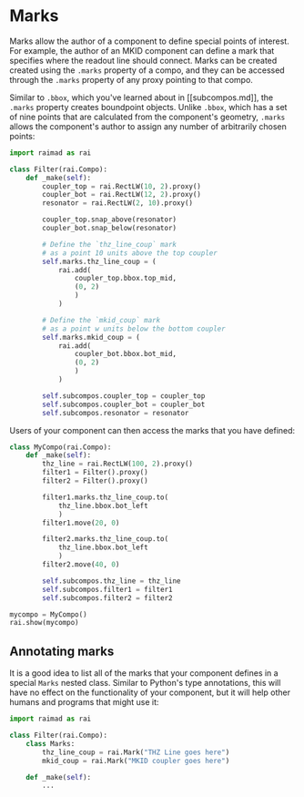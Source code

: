 # Marks

Marks allow the author of a component to
define special points of interest.
For example, the author of an MKID component
can define a mark that specifies where the readout line should
connect.
Marks can be created created using the `.marks` property
of a compo,
and they can be accessed through the `.marks` property of
any proxy pointing to that compo.

Similar to `.bbox`,
which you've learned about in
[[subcompos.md]],
the `.marks` property creates boundpoint objects.
Unlike `.bbox`,
which has a set of nine points that are calculated from
the component's geometry,
`.marks` allows the component's author to assign
any number of arbitrarily chosen points:

```python exec hide-output
import raimad as rai

class Filter(rai.Compo):
    def _make(self):
        coupler_top = rai.RectLW(10, 2).proxy()
        coupler_bot = rai.RectLW(12, 2).proxy()
        resonator = rai.RectLW(2, 10).proxy()

        coupler_top.snap_above(resonator)
        coupler_bot.snap_below(resonator)

        # Define the `thz_line_coup` mark
        # as a point 10 units above the top coupler
        self.marks.thz_line_coup = (
            rai.add(
                coupler_top.bbox.top_mid,
                (0, 2)
                )
            )

        # Define the `mkid_coup` mark
        # as a point w units below the bottom coupler
        self.marks.mkid_coup = (
            rai.add(
                coupler_bot.bbox.bot_mid,
                (0, 2)
                )
            )

        self.subcompos.coupler_top = coupler_top
        self.subcompos.coupler_bot = coupler_bot
        self.subcompos.resonator = resonator
```

Users of your component can then access the marks that
you have defined:

```python exec
class MyCompo(rai.Compo):
    def _make(self):
        thz_line = rai.RectLW(100, 2).proxy()
        filter1 = Filter().proxy()
        filter2 = Filter().proxy()

        filter1.marks.thz_line_coup.to(
            thz_line.bbox.bot_left
            )
        filter1.move(20, 0)

        filter2.marks.thz_line_coup.to(
            thz_line.bbox.bot_left
            )
        filter2.move(40, 0)

        self.subcompos.thz_line = thz_line
        self.subcompos.filter1 = filter1
        self.subcompos.filter2 = filter2

mycompo = MyCompo()
rai.show(mycompo)
```

## Annotating marks

It is a good idea to list all of the marks that your
component defines in a special `Marks`
nested class.
Similar to Python's type annotations,
this will have no effect on the functionality of
your component,
but it will help other humans and programs
that might use it:

```python exec hide-output
import raimad as rai

class Filter(rai.Compo):
    class Marks:
        thz_line_coup = rai.Mark("THZ Line goes here")
        mkid_coup = rai.Mark("MKID coupler goes here")

    def _make(self):
        ...
```
